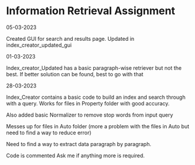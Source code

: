 # Information Retrieval Assignment

05-03-2023

Created GUI for search and results page. Updated in index_creator_updated_gui

01-03-2023

Index_creator_Updated has a basic paragraph-wise retriever but not the best. If better solution can be found, best to go with that


28-03-2023
 
Index_Creator contains a basic code to build an index and search through with a query.
Works for files in Property folder with good accuracy.

Also added basic Normalizer to remove stop words from input query

Messes up for files in Auto folder (more a problem with the files in Auto but need to find a way to reduce error)

Need to find a way to extract data paragraph by paragraph.

Code is commented Ask me if anything more is required.